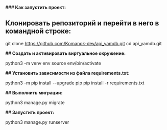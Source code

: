 **### Как запустить проект:**
## Клонировать репозиторий и перейти в него в командной строке:

git clone https://github.com/Komanok-dev/api_yamdb.git
cd api_yamdb.git

**## Cоздать и активировать виртуальное окружение:**

python3 -m venv env
source env/bin/activate

**## Установить зависимости из файла requirements.txt:**

python3 -m pip install --upgrade pip
pip install -r requirements.txt

**## Выполнить миграции:**

python3 manage.py migrate

**## Запустить проект:**

python3 manage.py runserver

